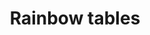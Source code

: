 ---
title: Rainbow tables
overview: Description de l'usage et du fonctionnement des rainbow tables, un compromis entre attaque par dictionnaire et attaque par brute force.
tags: [sécurité, cryptographie]
order: 3
---
